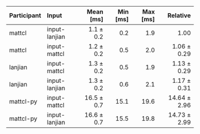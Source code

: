 | Participant | Input | Mean [ms] | Min [ms] | Max [ms] | Relative |
|:---|:---|---:|---:|---:|---:|
| mattcl | input-lanjian | 1.1 ± 0.2 | 0.2 | 1.9 | 1.00 |
| mattcl | input-mattcl | 1.2 ± 0.2 | 0.5 | 2.0 | 1.06 ± 0.29 |
| lanjian | input-mattcl | 1.3 ± 0.2 | 0.5 | 1.9 | 1.13 ± 0.29 |
| lanjian | input-lanjian | 1.3 ± 0.2 | 0.6 | 2.1 | 1.17 ± 0.31 |
| mattcl-py | input-mattcl | 16.5 ± 0.7 | 15.1 | 19.6 | 14.64 ± 2.96 |
| mattcl-py | input-lanjian | 16.6 ± 0.7 | 15.5 | 19.8 | 14.73 ± 2.99 |

